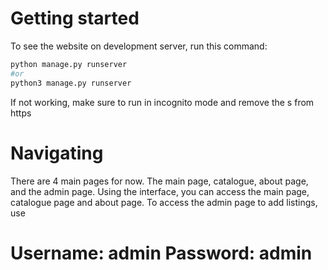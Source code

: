 # Getting started
To see the website on development server, run this command:
```python
python manage.py runserver
#or
python3 manage.py runserver
```
If not working, make sure to run in incognito mode and remove the s from https

# Navigating
There are 4 main pages for now. The main page, catalogue, about page, and the admin page.
Using the interface, you can access the main page, catalogue page and about page. To access the admin page to add listings, use 
# Username: admin Password: admin
